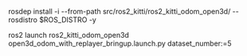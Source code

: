 rosdep install -i --from-path src/ros2_kitti/ros2_kitti_odom_open3d/ --rosdistro $ROS_DISTRO -y

ros2 launch ros2_kitti_odom_open3d open3d_odom_with_replayer_bringup.launch.py dataset_number:=5
